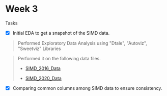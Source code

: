 # Week 3

Tasks
- [x] Initial EDA to get a snapshot of the SIMD data.
> Performed Exploratory Data Analysis using "Dtale", "Autoviz", "Sweetviz" Libraries

> Performed it on the following data files.
>
> - [SIMD_2016_Data](data/SIMD_2016_Data.xlsx)
> 
> - [SIMD_2020_Data](data/SIMD_2020_Data.csv)

- [x] Comparing common columns among SIMD data to ensure consistency.

